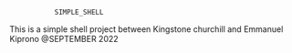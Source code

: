                SIMPLE_SHELL

This is a simple shell project between Kingstone churchill and Emmanuel Kiprono 
               @SEPTEMBER 2022
